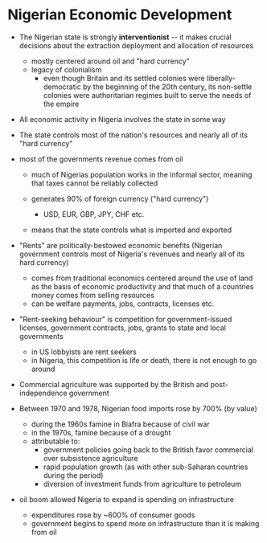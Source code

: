 Nigerian Economic Development
=============================

-   The Nigerian state is strongly **interventionist** -- it makes
    crucial decisions about the extraction deployment and allocation of
    resources
    -   mostly centered around oil and "hard currency"
    -   legacy of colonialism
        -   even though Britain and its settled colonies were
            liberally-democratic by the beginning of the 20th century,
            its non-settle colonies were authoritarian regimes built to
            serve the needs of the empire

-   All economic activity in Nigeria involves the state in some way
-   The state controls most of the nation's resources and nearly all of
    its "hard currency"
-   most of the governments revenue comes from oil
    -   much of Nigerias population works in the informal sector,
        meaning that taxes cannot be reliably collected
    -   generates 90% of foreign currency ("hard currency")
        -   USD, EUR, GBP, JPY, CHF etc.

    -   means that the state controls what is imported and exported

-   "Rents" are politically-bestowed economic benefits (Nigerian
    government controls most of Nigeria's revenues and nearly all of its
    hard currency)
    -   comes from traditional economics centered around the use of land
        as the basis of economic productivity and that much of a
        countries money comes from selling resources
    -   can be welfare payments, jobs, contracts, licenses etc.

-   "Rent-seeking behaviour" is competition for government-issued
    licenses, government contracts, jobs, grants to state and local
    governments
    -   in US lobbyists are rent seekers
    -   in Nigeria, this competition is life or death, there is not
        enough to go around

- Commercial agriculture was supported by the British and post-independence government


- Between 1970 and 1978, Nigerian food imports rose by 700% (by value)
	- during the 1960s famine in Biafra because of civil war
	- in the 1970s, famine because of a drought
	- attributable to:
		- government policies going back to the British favor commercial over subsistence agriculture
		- rapid population growth (as with other sub-Saharan countries during the period)
		- diversion of investment funds from agriculture to petroleum

- oil boom allowed Nigeria to expand is spending on infrastructure
	- expenditures rose by ~600% of consumer goods
	- government begins to spend more on infrastructure than it is making from oil

